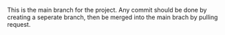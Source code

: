 This is the main branch for the project. Any commit should be done by creating a seperate branch, then be merged into the main brach by pulling request. 
